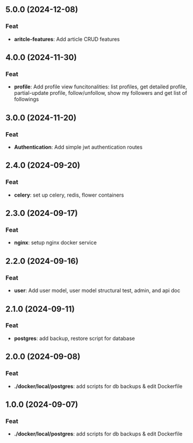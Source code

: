 ## 5.0.0 (2024-12-08)

### Feat

- **aritcle-features**: Add article CRUD features

## 4.0.0 (2024-11-30)

### Feat

- **profile**: Add profile view funcitonalities: list profiles, get detailed profile, partial-update profile, follow/unfollow, show my followers and get list of followings

## 3.0.0 (2024-11-20)

### Feat

- **Authentication**: Add simple jwt authentication routes

## 2.4.0 (2024-09-20)

### Feat

- **celery**: set up celery, redis, flower containers

## 2.3.0 (2024-09-17)

### Feat

- **nginx**: setup nginx docker service

## 2.2.0 (2024-09-16)

### Feat

- **user**: Add user model, user model structural test, admin, and api doc

## 2.1.0 (2024-09-11)

### Feat

- **postgres**: add backup, restore script for database

## 2.0.0 (2024-09-08)

### Feat

- **./docker/local/postgres**: add scripts for db backups & edit Dockerfile

## 1.0.0 (2024-09-07)

### Feat

- **./docker/local/postgres**: add scripts for db backups & edit Dockerfile
